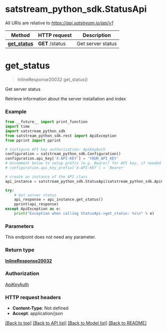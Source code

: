 # satstream_python_sdk.StatusApi

All URIs are relative to *https://api.satstream.io/api/v1*

Method | HTTP request | Description
------------- | ------------- | -------------
[**get_status**](StatusApi.md#get_status) | **GET** /status | Get server status

# **get_status**
> InlineResponse20032 get_status()

Get server status

Retrieve information about the server installation and index

### Example
```python
from __future__ import print_function
import time
import satstream_python_sdk
from satstream_python_sdk.rest import ApiException
from pprint import pprint

# Configure API key authorization: ApiKeyAuth
configuration = satstream_python_sdk.Configuration()
configuration.api_key['X-API-KEY'] = 'YOUR_API_KEY'
# Uncomment below to setup prefix (e.g. Bearer) for API key, if needed
# configuration.api_key_prefix['X-API-KEY'] = 'Bearer'

# create an instance of the API class
api_instance = satstream_python_sdk.StatusApi(satstream_python_sdk.ApiClient(configuration))

try:
    # Get server status
    api_response = api_instance.get_status()
    pprint(api_response)
except ApiException as e:
    print("Exception when calling StatusApi->get_status: %s\n" % e)
```

### Parameters
This endpoint does not need any parameter.

### Return type

[**InlineResponse20032**](InlineResponse20032.md)

### Authorization

[ApiKeyAuth](../README.md#ApiKeyAuth)

### HTTP request headers

 - **Content-Type**: Not defined
 - **Accept**: application/json

[[Back to top]](#) [[Back to API list]](../README.md#documentation-for-api-endpoints) [[Back to Model list]](../README.md#documentation-for-models) [[Back to README]](../README.md)

